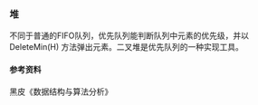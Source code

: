 ### 堆
不同于普通的FIFO队列，优先队列能判断队列中元素的优先级，并以 DeleteMin(H) 方法弹出元素。二叉堆是优先队列的一种实现工具。

#### 

#### 参考资料

黑皮《数据结构与算法分析》
